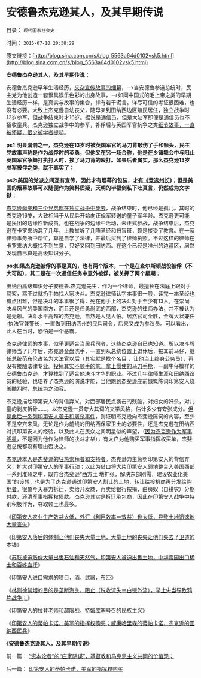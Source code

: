 # 安德鲁杰克逊其人，及其早期传说

目录： `现代国家社会史` 

时间： `2015-07-10 20:38:29` 

原文链接：[http://blog.sina.com.cn/s/blog_5563a64d0102vsk5.html](http://blog.sina.com.cn/s/blog_5563a64d0102vsk5.html)

**安德鲁杰克逊其人，及其早期传说**；

安德鲁杰克逊早年生活经历，[夹杂宣传故事的烟幕](../../../2013/1/6/粉丝的恭维不及共勉的同道，文字狱的政治意义.md)，——>当安德鲁参选总统时，民主党为他创造一套很具娱乐色彩的出身故事，——>如同中国式的毛上帝之类的早期生活经历一样，是真实与故事的集合，拌有若干谎言。详尽可信的考证很困难，也没有必要。大致上杰克逊自幼丧父，随母亲到田纳西边区殖民居住，独立战争时13岁参军，但战争结束时才16岁。据说是通信员。但是大陆军即便是通信员也不招收童兵。杰克逊独立战争中的参军，补俘后与英国军官抗争之类[细节故事，一直被怀疑，很少被学者提](../../../2010/4/20/宗教的萌芽；和宗教萌芽的路径、方法、手段！.md)起。

**ps1:明显漏洞之一，杰克逊在13岁时被英国军官的马刀背敲伤了手和额头，民主党故事声称是作为战俘时的英勇，但他又在另一场合称，他是在乡镇舞会中与阻止英国军官争舞打执打人时，挨了马刀背的殴打。如果后者属实，那么杰克逊13岁参军被俘之类，就不真实了**；

**ps2:美国的党派之间互有宣传，因此才有烟幕的包装，[才有《竞选州长](../../../2013/10/31/被《竞选州长》轮奸了道德，成为犯罪分子的陈永洲记者.md)》；但是美国的烟幕故事可以随便作为笑料质疑，天朝的毕福剑私下吐真言，仍然成为文字狱**；

[杰克逊母亲和三个兄弟都在独立战争中死去](../../../2015/6/23/从安德鲁杰克逊发家，理解奴隶制，黑奴和印第安人的处境.md)，战争结束时，他已经是孤儿。其时的杰克逊16岁，大致相当于从民兵开始向正规军转送的童子军年龄。杰克逊更可能是民团的边缘性新成员，也在战争的边缘中活动，未正式参战，战争结束后，杰克逊在卡罗来纳混了几年，上教堂听了几阵圣经和扫盲班，算是接受了教育。在一家律师事务所中帮忙，算是自学了法律，并最后买到了律师执照。不过这样的律师在卡罗来纳大概找不到生意，只好又回到田纳西。在这个已经是准州的边疆区，居然发现自已算是高级知识分子。

**ps:如果杰克逊被俘的事是真的，也有两个版本，一个是在查尔斯顿战役被俘（不大可能），其二是在一次通信任务中意外被俘，被关押了两个星期**；

田纳西高级知识分子安德鲁.杰克逊先生，作为一个律师，最擅长在法庭上跟对手骂架，骂不过就扔手帕找人家决斗。杰克逊律师认字本事很一般，读完一本圣经也有点困难，但是决斗的本事很了得，死在他手上的决斗对手至少有13人。在崇尚决斗风气的美国南方，而且还是任勇尚武的西部，杰克逊的律师办法，并不被认为是无赖。决斗水平高超的杰克逊，自然是人见人怕。居然官司全胜，金牌大状兼任r执法官兼警长，一直做到田纳西州的民兵司令，后来又成为参议员。可以看出，此人在当时，恐怕是一个恶霸。

杰克逊律师的本事，似乎更适合当民兵司令，这些杰克逊自已也知道。所以决斗牌律师当了几年后，杰克逊金盘洗手，一直到从总统位置上退休后，被其前马仔，继任总统范布伦占名为大法官以后（其实就是找个名目
，让他当上终身公务员），再没有接触法律专业。[投掉其实不顺手的笔，拿上惯使的马刀手枪](../../../2011/8/15/碰上老大兵，有理没理说不清.md)，一副牛仔模样的安德鲁杰克逊，才算找到了适合他决斗才华的职业。不过几年律师生涯和田纳西议员的经验，也培养了杰克逊的演说才能，当他跑到杰斐逊座前慷慨陈词印第安人烧杀酷烈时，总统为之动容。

杰克逊描绘印第安人的背信弃义，对西部居民点袭击的残酷，对妇女的奸杀，对儿童的剥皮拆骨……，以杰克逊一贯夸大其词的文学风格，估计多少有夸张成分。[但是此后一系列印第安人袭击和屠杀事件](../../../2015/6/20/被看作侵略的美国穷人，反美的恐怖主义的绝望.md)，则证明杰克逊向杰斐逊陈词的内容，至少不是空穴来风。无论是作为前线的田纳西保家卫土的必要性，还是杰克逊在田纳西对抗印第安人的经验，以及此人在民众之间明星似的声望，（[因为杰克逊作为军事明星](../../../2015/6/24/美国向印第安人保护区拓殖的持续“战争与明星”；.md)，不是因为他作为律师的决斗才华），有大户为他购买军事指挥权买单，杰斐逊总统都没有理由否决之。

[杰克逊本人是杰斐逊的狂热崇拜者和支持者](../../../2011/8/15/大英帝国的屈辱和印第安人的悲惨.md)。杰克逊力主惩罚印第安人的背信弃义，扩大对印第安人的军事行动；以此为借口将大片印第安人领地整合入美国西部一系列准州之中，既符合杰斐逊“西方土
地扩张，解决东部刚需，建设农业化美国”的设想，也是为了[杰克逊通过印第安人割让的土地，转让给投机商再分发给购地者](../../../2015/6/17/美国吞并“印第安人保护区”的幕前幕后及法理.md)。很象今天暴力拆迁，卖给开发商，再卖给银行按揭，由房奴（自耕农）分期付款，还清军事指挥权债款。杰克逊其实是拆迁承包商，因此在印第安人战争中特别积极作为，夺取领土也最多。

《[印第安人农业生产效益太低，外汇（利用效率＝效益）也太低，导致土地迅速地大量丧失](../../../2015/7/2/印第安人农业效益太低，“出卖土地”成为最不坏的选择.md)》

《[印第安人落后的体制让他们丧失大量土地，大量土地的丧失让他们失去了卫道的本钱](../../../2015/7/3/美国灭绝的不是印第安人，被“灭而绝”的是印第安人的传统文化.md)》

《[苏联被迫贱价大量出售石油和天然气，印第安人被迫出售土地，中华帝国出口稀土和百姓血汗](../../../2015/7/5/印第安人和苏联等公有制群体，导致出口导向的进口需求.md)》

《[印第安人进口需求的项目，酒，武器，布匹](../../../2015/7/6/印第安人进口需求的项目，酒，武器，布匹.md)》

《[林则徐禁烟的目的是垄断海关，阻止（税收流失＝白银外流），举止失当导致鸦片战争；](../../../2015/7/7/印第安人的酒和土地，大清帝国的鸦片和白银；.md)》

《[印第安人的拉登老师和超限战，特姆库塞号召的民族主义](../../../2015/7/8/印第安人的拉登老师和超限战，特姆库塞号召的民族主义.md)》

《[印第安人的蒂帕卡诺，美军的指挥权购买；威廉哈里森的蒂帕卡诺，杰克逊的田纳西民兵](../../../2015/7/9/印第安人的蒂帕卡诺，美军的指挥权购买.md)》

《**安德鲁杰克逊其人，及其早期传说**》

前一篇： [“资本论者”的“庄家阴谋”，基督教和马克思主义共同的价值观；](../../../2015/7/11/“资本论者”的“庄家阴谋”，基督教和马克思主义共同的价值观；.md)

后一篇： [印第安人的蒂帕卡诺，美军的指挥权购买](../../../2015/7/9/印第安人的蒂帕卡诺，美军的指挥权购买.md)

